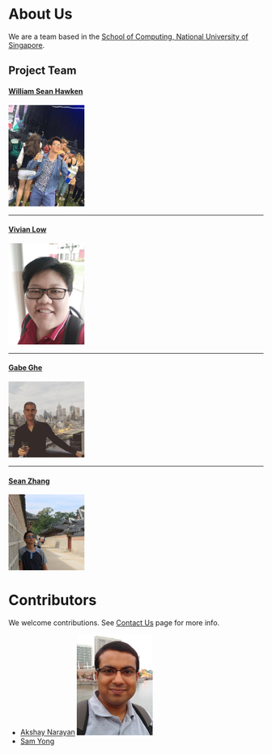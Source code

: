 # About Us

We are a team based in the [School of Computing, National University of Singapore](http://www.comp.nus.edu.sg).

## Project Team

#### [William Sean Hawken](http://github.com/torasian)  <br>
<img src="images/WilliamHawken.jpg" width="150"><br>


-----

#### [Vivian Low](http://github.com/sunset1215)
<img src="images/VivianLow.jpg" width="150"><br>


-----

#### [Gabe Ghe](http://github.com/GabrielGhe) 
<img src="images/GabeGhe.jpg" width="150"><br>


-----

#### [Sean Zhang](http://github.com/puzzledsean)
<img src="images/SeanZhang.jpg" width="150"><br>



# Contributors

We welcome contributions. See [Contact Us](ContactUs.md) page for more info.

* [Akshay Narayan](https://github.com/se-edu/addressbook-level4/pulls?q=is%3Apr+author%3Aokkhoy)
<img src="images/AkshayNarayan.jpg" width="150"><br>
* [Sam Yong](https://github.com/se-edu/addressbook-level4/pulls?q=is%3Apr+author%3Amauris)

